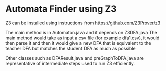# Automata Finder using Z3

Z3 can be installed using instructions from https://github.com/Z3Prover/z3

The main method is in Automaton.java and it depends on Z3DFA.java
The main method would take as input a csv file (for example dfa1.csv), it would then parse it and then it would give a new DFA that is equivalent to the teacher DFA but matches the student DFA as much as possible

Other classes such as DFAResult.java and preGraphToDFA.java are representative of intermediate steps used to run Z3 efficiently.
